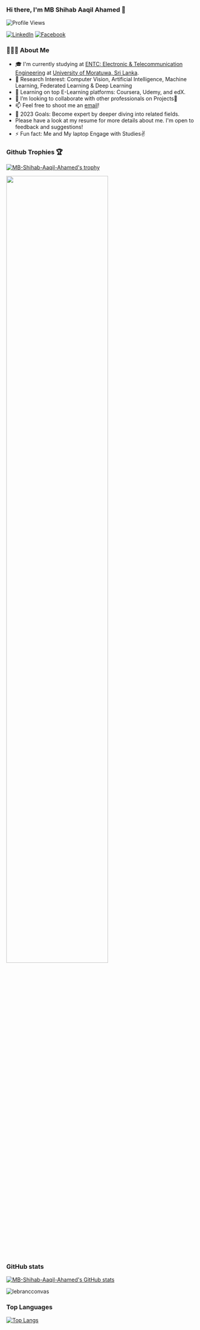 ### Hi there, I'm MB Shihab Aaqil Ahamed 👋

![Profile Views](https://komarev.com/ghpvc/?username=MB-Shihab-Aaqil-Ahamed&style=flat-square&color=blueviolet)

[![LinkedIn](https://img.shields.io/badge/LinkedIn-Connect-blue?logo=linkedin&style=flat-square&link=https://www.linkedin.com/in/mb-shihab-aaqil-ahamed-094508215/)](https://www.linkedin.com/in/mb-shihab-aaqil-ahamed-094508215/)
[![Facebook](https://img.shields.io/badge/Facebook-Follow-blue?logo=facebook&style=flat-square&link=https://www.facebook.com/YOUR_USERNAME/)](https://www.facebook.com/mbshihabaaqil.ahamed?mibextid=ZbWKwL)

### 👨🏻‍💻 About Me

- 🎓 I'm currently studying at [ENTC: Electronic & Telecommunication Engineering](https://ent.uom.lk/) at [University of Moratuwa, Sri Lanka](https://www.mrt.ac.lk/).
- 🌱 Research Interest: Computer Vision, Artificial Intelligence, Machine Learning, Federated Learning & Deep Learning
- 📃 Learning on top E-Learning platforms: Coursera, Udemy, and edX.
- 👯 I’m looking to collaborate with other professionals on Projects🤝
- 📫 Feel free to shoot me an [email](mailto:shihabaaqilahamed@gmail.com)!
- 🥅 2023 Goals: Become expert by deeper diving into related fields.
-  Please have a look at my resume for more details about me. I'm open to feedback and suggestions!
- ⚡ Fun fact: Me and My laptop Engage with Studies✌

### Github Trophies 🏆


[![MB-Shihab-Aaqil-Ahamed's trophy](https://github-profile-trophy.vercel.app/?username=MB-Shihab-Aaqil-Ahamed&theme=onedark)](https://github.com/MB-Shihab-Aaqil-Ahamed)

<img align="center" width="73%" src="https://github-profile-summary-cards.vercel.app/api/cards/profile-details?username=MB-Shihab-Aaqil-Ahamed&line_height=21&theme=dracula"> 

### GitHub stats

[![MB-Shihab-Aaqil-Ahamed's GitHub stats](https://github-readme-stats.vercel.app/api?username=MB-Shihab-Aaqil-Ahamed&show_icons=true&theme=dracula)](https://github.com/MB-Shihab-Aaqil-Ahamed)

<p><img align="center" src="https://github-readme-streak-stats.herokuapp.com/?user=MB-Shihab-Aaqil-Ahamed&theme=dracula&" alt="lebrancconvas" /></p> 

### Top Languages

[![Top Langs](https://github-readme-stats.vercel.app/api/top-langs/?username=MB-Shihab-Aaqil-Ahamed&layout=compact&langs_count=10&custom_title=Languages&theme=dracula)](https://github.com/MB-Shihab-Aaqil-Ahamed)


